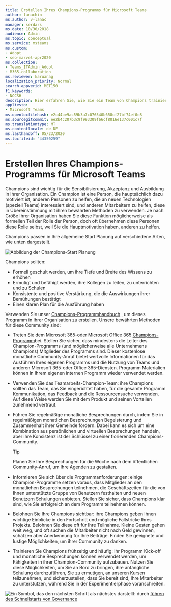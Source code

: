 ```yaml
---
title: Erstellen Ihres Champions-Programms für Microsoft Teams
author: lanachin
ms.author: v-lanac
manager: serdars
ms.date: 10/30/2018
audience: Admin
ms.topic: conceptual
ms.service: msteams
ms.custom:
- Adopt
- seo-marvel-apr2020
ms.collection:
- Teams_ITAdmin_Adopt
- M365-collaboration
ms.reviewer: karuanag
localization_priority: Normal
search.appverid: MET150
f1.keywords:
- NOCSH
description: Hier erfahren Sie, wie Sie ein Team von Champions trainieren, um die Einführung von Teams zu fördern, indem Sie in Ihrer Organisation Sensibilisierung, Akzeptanz und Bildung fördern.
appliesto:
- Microsoft Teams
ms.openlocfilehash: e2c44be9ac59b3a7c076540b658cf27bf74ef0e8
ms.sourcegitcommit: ee2b4c207b3c9f993309f66cf8016e137c001c7f
ms.translationtype: MT
ms.contentlocale: de-DE
ms.lasthandoff: 05/23/2020
ms.locfileid: "44350259"
---
```

# <a name="create-your-champions-program-for-microsoft-teams"></a>Erstellen Ihres Champions-Programms für Microsoft Teams

Champions sind wichtig für die Sensibilisierung, Akzeptanz und Ausbildung in Ihrer Organisation. Ein Champion ist eine Person, die hauptsächlich dazu motiviert ist, anderen Personen zu helfen, die an neuen Technologien (speziell Teams) interessiert sind, und anderen Mitarbeitern zu helfen, diese in Übereinstimmung mit ihren bewährten Methoden zu verwenden. Je nach Größe Ihrer Organisation haben Sie diese Funktion möglicherweise als formellen Teil der Rolle der Person, doch oft übernehmen diese Personen diese Rolle selbst, weil Sie die Hauptmotivation haben, anderen zu helfen.

Champions passen in Ihre allgemeine Start Planung auf verschiedene Arten, wie unten dargestellt.

![Abbildung der Champions-Start Planung](media/teams-adoption-champions.png)

Champions sollten:

- Formell geschult werden, um ihre Tiefe und Breite des Wissens zu erhöhen
- Ermutigt und befähigt werden, ihre Kollegen zu leiten, zu unterrichten und zu Schulen
- Konsistente und positive Verstärkung, die die Auswirkungen ihrer Bemühungen bestätigt
- Einen klaren Plan für die Ausführung haben

Verwenden Sie unser [Champions-Programmhandbuch](https://go.microsoft.com/fwlink/?linkid=854665) , um dieses Programm in Ihrer Organisation zu erstellen. Unsere bewährten Methoden für diese Community sind:

- Treten Sie dem Microsoft 365-oder Microsoft Office 365 [Champions-Programm](https://aka.ms/O365Champions)bei. Stellen Sie sicher, dass mindestens die Leiter des Champion-Programms (und möglicherweise alle Unternehmens Champions) Mitglieder des Programms sind. Dieser ﻿kostenlose monatliche Community-Anruf bietet wertvolle Informationen für das Ausführen Ihres eigenen Programms und die Nutzung von Teams und anderen Microsoft 365-oder Office 365-Diensten. Programm Materialien können in Ihrem eigenen internen Programm wieder verwendet werden.

- Verwenden Sie das Teamarbeits-Champion-Team: ihre Champions sollten das Team, das Sie eingerichtet haben, für die gesamte Programm Kommunikation, das Feedback und die Ressourcensuche verwenden.  Auf diese Weise werden Sie mit dem Produkt und seinen Vorteilen zunehmend vertraut.

- Führen Sie regelmäßige monatliche Besprechungen durch, indem Sie in regelmäßigen monatlichen Besprechungen Begeisterung und Zusammenhalt ihrer Gemeinde fördern. Dabei kann es sich um eine Kombination aus persönlichen und virtuellen Besprechungen handeln, aber ihre Konsistenz ist der Schlüssel zu einer florierenden Champions-Community.

    > [!TIP]
    > Planen Sie Ihre Besprechungen für die Woche nach dem öffentlichen Community-Anruf, um Ihre Agenden zu gestalten. 

- Informieren Sie sich über die Programmanforderungen: einige Champion-Programme setzen voraus, dass Mitglieder an den monatlichen Besprechungen teilnehmen, die Geschäftszeiten für die von Ihnen unterstützte Gruppe von Benutzern festhalten und neuen Benutzern Schulungen anbieten. Stellen Sie sicher, dass Champions klar sind, wie Sie erfolgreich an dem Programm teilnehmen können.

- Belohnen Sie Ihre Champions sichtbar: ihre Champions geben Ihnen wichtige Einblicke in den Fortschritt und mögliche Fallstricke Ihres Projekts. Belohnen Sie diese oft für Ihre Teilnahme. Kleine Gesten gehen weit weg, und oft suchen die Mitarbeiter nicht nach Geld gewinnen, schätzen aber Anerkennung für Ihre Beiträge. Finden Sie geeignete und lustige Möglichkeiten, um ihrer Community zu danken. 

- Trainieren Sie Champions frühzeitig und häufig: Ihr Programm Kick-off und monatliche Besprechungen können verwendet werden, um Fähigkeiten in ihrer Champion-Community aufzubauen. Nutzen Sie diese Möglichkeiten, um Sie an Bord zu bringen, ihre anfängliche Schulung durchzuführen, Sie zu ermutigen, an unseren Kursen teilzunehmen, und sicherzustellen, dass Sie bereit sind, Ihre Mitarbeiter zu unterstützen, während Sie in der Experimentierphase voranschreiten.  

![Ein Symbol, das den nächsten Schritt ](media/teams-adoption-next-icon.png) als nächstes darstellt: durch [führen des Schnellstarts von Governance](teams-adoption-governance-quick-start.md)

